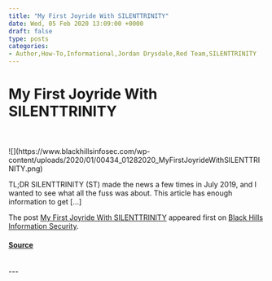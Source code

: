 ```yaml
---
title: "My First Joyride With SILENTTRINITY"
date: Wed, 05 Feb 2020 13:09:00 +0000
draft: false
type: posts
categories: 
- Author,How-To,Informational,Jordan Drysdale,Red Team,SILENTTRINITY
---
```

# My First Joyride With SILENTTRINITY

<br/>

<br/>
![](https://www.blackhillsinfosec.com/wp-content/uploads/2020/01/00434_01282020_MyFirstJoyrideWithSILENTTRINITY.png)

TL;DR SILENTTRINITY (ST) made the news a few times in July 2019, and I wanted to see what all the fuss was about. This article has enough information to get \[…\]

The post [My First Joyride With SILENTTRINITY](https://www.blackhillsinfosec.com/my-first-joyride-with-silenttrinity/) appeared first on [Black Hills Information Security](https://www.blackhillsinfosec.com).

#### [Source](https://www.blackhillsinfosec.com/my-first-joyride-with-silenttrinity/)

<br/>
---
